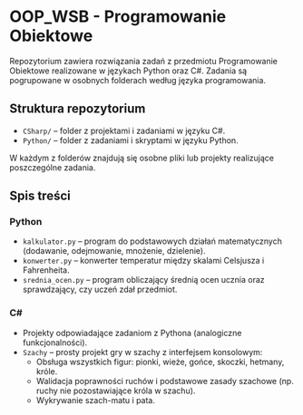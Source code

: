 # OOP_WSB - Programowanie Obiektowe

Repozytorium zawiera rozwiązania zadań z przedmiotu Programowanie Obiektowe realizowane w językach Python oraz C#. Zadania są pogrupowane w osobnych folderach według języka programowania.

## Struktura repozytorium

- `CSharp/` – folder z projektami i zadaniami w języku C#.
- `Python/` – folder z zadaniami i skryptami w języku Python.

W każdym z folderów znajdują się osobne pliki lub projekty realizujące poszczególne zadania.

## Spis treści

### Python

- `kalkulator.py` – program do podstawowych działań matematycznych (dodawanie, odejmowanie, mnożenie, dzielenie).
- `konwerter.py` – konwerter temperatur między skalami Celsjusza i Fahrenheita.
- `srednia_ocen.py` – program obliczający średnią ocen ucznia oraz sprawdzający, czy uczeń zdał przedmiot.

### C#

- Projekty odpowiadające zadaniom z Pythona (analogiczne funkcjonalności).
- `Szachy` – prosty projekt gry w szachy z interfejsem konsolowym:
  - Obsługa wszystkich figur: pionki, wieże, gońce, skoczki, hetmany, króle.
  - Walidacja poprawności ruchów i podstawowe zasady szachowe (np. ruchy nie pozostawiające króla w szachu).
  - Wykrywanie szach-matu i pata.
